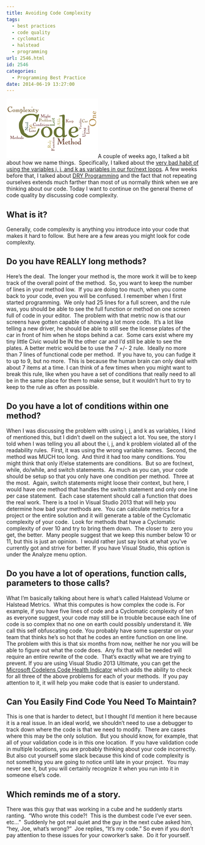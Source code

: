 ```yaml
---
title: Avoiding Code Complexity
tags:
  - best practices
  - code quality
  - cyclomatic
  - halstead
  - programming
url: 2546.html
id: 2546
categories:
  - Programming Best Practice
date: 2014-06-19 13:27:00
---
```


![clip_image001](/uploads/2014/06/clip_image001.png "clip_image001")A couple of weeks ago, I talked a bit about how we name things.  Specifically, I talked about the [very bad habit of using the variables i, j, and k as variables in our for/next loops](/i-j-and-k-should-die/). A few weeks before that, I talked about [DRY Programming](/dry-programming/) and the fact that not repeating ourselves extends much farther than most of us normally think when we are thinking about our code. Today I want to continue on the general theme of code quality by discussing code complexity. 

What is it?
-----------

Generally, code complexity is anything you introduce into your code that makes it hard to follow.  But here are a few areas you might look for code complexity.

Do you have REALLY long methods?
--------------------------------

Here’s the deal.  The longer your method is, the more work it will be to keep track of the overall point of the method.  So, you want to keep the number of lines in your method low.  If you are doing too much, when you come back to your code, even you will be confused. I remember when I first started programming.  We only had 25 lines for a full screen, and the rule was, you should be able to see the full function or method on one screen full of code in your editor.  The problem with that metric now is that our screens have gotten capable of showing a lot more code.  It’s a lot like telling a new driver, he should be able to still see the license plates of the car in front of him when he stops behind a car.  Some cars exist where my tiny little Civic would be IN the other car and I’d still be able to see the plates. A better metric would be to use the 7 +/- 2 rule.  Ideally no more than 7 lines of functional code per method.  If you have to, you can fudge it to up to 9, but no more.  This is because the human brain can only deal with about 7 items at a time. I can think of a few times when you might want to break this rule, like when you have a set of conditions that really need to all be in the same place for them to make sense, but it wouldn’t hurt to try to keep to the rule as often as possible.

**Do you have a lot of conditions within one method?**
------------------------------------------------------

When I was discussing the problem with using i, j, and k as variables, I kind of mentioned this, but I didn’t dwell on the subject a lot. You see, the story I told when I was telling you all about the i, j, and k problem violated all of the readability rules.  First, it was using the wrong variable names.  Second, the method was MUCH too long.  And third it had too many conditions. You might think that only if/else statements are conditions.  But so are for/next, while, do/while, and switch statements.  As much as you can, your code should be setup so that you only have one condition per method.  Three at the most.  Again, switch statements might loose their context, but here, I would have one method that handles the switch statement and only one line per case statement.  Each case statement should call a function that does the real work. There is a tool in Visual Studio 2013 that will help you determine how bad your methods are.  You can calculate metrics for a project or the entire solution and it will generate a table of the Cyclomatic complexity of your code.  Look for methods that have a Cyclomatic complexity of over 10 and try to bring them down.  The closer to  zero you get, the better.  Many people suggest that we keep this number below 10 or 11, but this is just an opinion.  I would rather just say look at what you’ve currently got and strive for better. If you have Visual Studio, this option is under the Analyze menu option.

Do you have a lot of operations, function calls, parameters to those calls?
---------------------------------------------------------------------------

What I’m basically talking about here is what’s called Halstead Volume or Halstead Metrics.  What this computes is how complex the code is. For example, if you have five lines of code and a Cyclomatic complexity of ten as everyone suggest, your code may still be in trouble because each line of code is so complex that no one on earth could possibly understand it. We call this self obfuscating code. You probably have some superstar on your team that thinks he’s so hot that he codes an entire function on one line.  The problem with this is that six months from now, neither he nor you will be able to figure out what the code does.  Any fix that will be needed will require an entire rewrite of the code.  That’s exactly what we are trying to prevent. If you are using Visual Studio 2013 Ultimate, you can get the [Microsoft Codelens Code Health Indicator](//visualstudiogallery.msdn.microsoft.com/f85a7ab9-b4c2-436c-a6e5-0f06e0bac16d) which adds the ability to check for all three of the above problems for each of your methods.  If you pay attention to it, it will help you make code that is easier to understand.

Can You Easily Find Code You Need To Maintain?
----------------------------------------------

This is one that is harder to detect, but I thought I’d mention it here because it is a real issue. In an ideal world, we shouldn’t need to use a debugger to track down where the code is that we need to modify.  There are cases where this may be the only solution.  But you should know, for example, that all of your validation code is in this one location.  If you have validation code in multiple locations, you are probably thinking about your code incorrectly. But also cut yourself some slack because this kind of code complexity is not something you are going to notice until late in your project.  You may never see it, but you will certainly recognize it when you run into it in someone else’s code.

Which reminds me of a story.
----------------------------

There was this guy that was working in a cube and he suddenly starts ranting.  “Who wrote this code?!  This is the dumbest code I’ve ever seen.  etc…”  Suddenly he got real quiet and the guy in the next cube asked him, “hey, Joe, what’s wrong?”  Joe replies, “It’s my code.” So even if you don’t pay attention to these issues for your coworker’s sake.  Do it for yourself.
